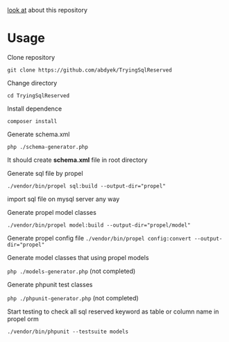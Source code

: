 [look at](https://github.com/propelorm/Propel2/issues/1745) about this repository

# Usage

Clone repository

`git clone https://github.com/abdyek/TryingSqlReserved`

Change directory

`cd TryingSqlReserved`

Install dependence

`composer install`

Generate schema.xml

`php ./schema-generator.php`

It should create **schema.xml** file in root directory

Generate sql file by propel

`./vendor/bin/propel sql:build --output-dir="propel"`

import sql file on mysql server any way

Generate propel model classes

`./vendor/bin/propel model:build --output-dir="propel/model"`

Generate propel config file
`./vendor/bin/propel config:convert --output-dir="propel"`

Generate model classes that using propel models

`php ./models-generator.php` (not completed)

Generate phpunit test classes

`php ./phpunit-generator.php` (not completed)

Start testing to check all sql reserved keyword as table or column name in propel orm

`./vendor/bin/phpunit --testsuite models`
